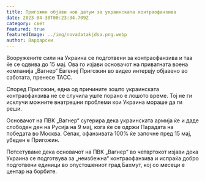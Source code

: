 ```yaml
---
title: Пригожин објави нов датум за украинската контраофанзива
date: 2023-04-30T00:23:34.709Z
category: свет
featured: true
featuredImage: ../img/novadatakjdsa.png.webp
author: Вардарски
---
```


Вооружените сили на Украина се подготвени за контраофанзива и таа ќе се одвива до 15 мај. Ова го изјави основачот на приватната воена компанија „Вагнер“ Евгениј Пригожин во видео интервју објавено во саботата, пренесе ТАСС.

Според Пригожин, една од причините зошто украинската контраофанзива не се случила уште порано е лошото време. Тој не ги исклучи можните внатрешни проблеми кои Украина мораше да ги реши.

Основачот на ПВК „Вагнер“ сугерира дека украинската армија ќе и даде слободен ден на Русија на 9 мај, кога ќе се одржи Парадата на победата во Москва. Сепак, офанзивата 100% ќе започне пред 15 мај, убеден е Пригожин.

Потсетуваме дека основачот на ПВК „Вагнер“ во четвртокот изјави дека Украина се подготвува за „неизбежна“ контраофанзива и испраќа добро подготвени единици во опустошениот град Бахмут, кој со месеци е центар на борбите.
